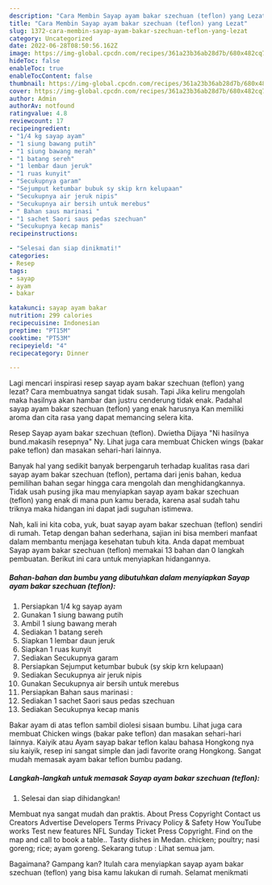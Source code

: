 ```yaml
---
description: "Cara Membin Sayap ayam bakar szechuan (teflon) yang Lezat"
title: "Cara Membin Sayap ayam bakar szechuan (teflon) yang Lezat"
slug: 1372-cara-membin-sayap-ayam-bakar-szechuan-teflon-yang-lezat
category: Uncategorized
date: 2022-06-28T08:50:56.162Z
image: https://img-global.cpcdn.com/recipes/361a23b36ab28d7b/680x482cq70/sayap-ayam-bakar-szechuan-teflon-foto-resep-utama.jpg
hideToc: false
enableToc: true
enableTocContent: false
thumbnail: https://img-global.cpcdn.com/recipes/361a23b36ab28d7b/680x482cq70/sayap-ayam-bakar-szechuan-teflon-foto-resep-utama.jpg
cover: https://img-global.cpcdn.com/recipes/361a23b36ab28d7b/680x482cq70/sayap-ayam-bakar-szechuan-teflon-foto-resep-utama.jpg
author: Admin
authorAv: notfound
ratingvalue: 4.8
reviewcount: 17
recipeingredient:
- "1/4 kg sayap ayam"
- "1 siung bawang putih"
- "1 siung bawang merah"
- "1 batang sereh"
- "1 lembar daun jeruk"
- "1 ruas kunyit"
- "Secukupnya garam"
- "Sejumput ketumbar bubuk sy skip krn kelupaan"
- "Secukupnya air jeruk nipis"
- "Secukupnya air bersih untuk merebus"
- " Bahan saus marinasi "
- "1 sachet Saori saus pedas szechuan"
- "Secukupnya kecap manis"
recipeinstructions:

- "Selesai dan siap dinikmati!"
categories:
- Resep
tags:
- sayap
- ayam
- bakar

katakunci: sayap ayam bakar 
nutrition: 299 calories
recipecuisine: Indonesian
preptime: "PT15M"
cooktime: "PT53M"
recipeyield: "4"
recipecategory: Dinner

---
```



Lagi mencari inspirasi resep sayap ayam bakar szechuan (teflon) yang lezat? Cara membuatnya sangat tidak susah. Tapi Jika keliru mengolah maka hasilnya akan hambar dan justru cenderung tidak enak. Padahal sayap ayam bakar szechuan (teflon) yang enak harusnya Kan memiliki aroma dan cita rasa yang dapat memancing selera kita.


Resep Sayap ayam bakar szechuan (teflon). Dwietha Dijaya &#34;Ni hasilnya bund.makasih resepnya&#34; Ny. Lihat juga cara membuat Chicken wings (bakar pake teflon) dan masakan sehari-hari lainnya.

Banyak hal yang sedikit banyak berpengaruh terhadap kualitas rasa dari sayap ayam bakar szechuan (teflon), pertama dari jenis bahan, kedua pemilihan bahan segar hingga cara mengolah dan menghidangkannya. Tidak usah pusing jika mau menyiapkan sayap ayam bakar szechuan (teflon) yang enak di mana pun kamu berada, karena asal sudah tahu triknya maka hidangan ini dapat jadi suguhan istimewa.


Nah, kali ini kita coba, yuk, buat sayap ayam bakar szechuan (teflon) sendiri di rumah. Tetap dengan bahan sederhana, sajian ini bisa memberi manfaat dalam membantu menjaga kesehatan tubuh kita. Anda dapat membuat Sayap ayam bakar szechuan (teflon) memakai 13 bahan dan 0 langkah pembuatan. Berikut ini cara untuk menyiapkan hidangannya.

<!--inarticleads1-->

##### Bahan-bahan dan bumbu yang dibutuhkan dalam menyiapkan Sayap ayam bakar szechuan (teflon):

1. Persiapkan 1/4 kg sayap ayam
1. Gunakan 1 siung bawang putih
1. Ambil 1 siung bawang merah
1. Sediakan 1 batang sereh
1. Siapkan 1 lembar daun jeruk
1. Siapkan 1 ruas kunyit
1. Sediakan Secukupnya garam
1. Persiapkan Sejumput ketumbar bubuk (sy skip krn kelupaan)
1. Sediakan Secukupnya air jeruk nipis
1. Gunakan Secukupnya air bersih untuk merebus
1. Persiapkan  Bahan saus marinasi :
1. Sediakan 1 sachet Saori saus pedas szechuan
1. Sediakan Secukupnya kecap manis


Bakar ayam di atas teflon sambil diolesi sisaan bumbu. Lihat juga cara membuat Chicken wings (bakar pake teflon) dan masakan sehari-hari lainnya. Kaiyik atau Ayam sayap bakar teflon kalau bahasa Hongkong nya siu kaiyik, resep ini sangat simple dan jadi favorite orang Hongkong. Sangat mudah memasak ayam bakar teflon bumbu padang. 

<!--inarticleads2-->

##### Langkah-langkah untuk memasak Sayap ayam bakar szechuan (teflon):


1. Selesai dan siap dihidangkan!

Membuat nya sangat mudah dan praktis. About Press Copyright Contact us Creators Advertise Developers Terms Privacy Policy &amp; Safety How YouTube works Test new features NFL Sunday Ticket Press Copyright. Find on the map and call to book a table.. Tasty dishes in Medan. chicken; poultry; nasi goreng; rice; ayam goreng. Sekarang tutup : Lihat semua jam. 

Bagaimana? Gampang kan? Itulah cara menyiapkan sayap ayam bakar szechuan (teflon) yang bisa kamu lakukan di rumah. Selamat menikmati
